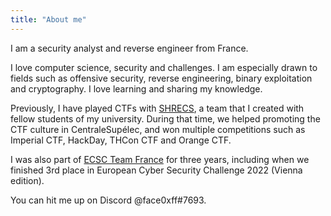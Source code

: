 ```yaml
---
title: "About me"
---
```


I am a security analyst and reverse engineer from France.

I love computer science, security and challenges. I am especially drawn to fields such as offensive security, reverse engineering, binary exploitation and cryptography. I love learning and sharing my knowledge.

Previously, I have played CTFs with [SHRECS](https://shrecs.fr/), a team that I created with fellow students of my university.
During that time, we helped promoting the CTF culture in CentraleSupélec, and won multiple competitions such as Imperial CTF, HackDay, THCon CTF and Orange CTF.

I was also part of [ECSC Team France](https://ctftime.org/team/159269) for three years,
including when we finished 3rd place in European Cyber Security Challenge 2022 (Vienna edition).

You can hit me up on Discord @face0xff#7693.
